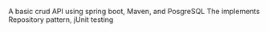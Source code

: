 A basic crud API using spring boot, Maven, and PosgreSQL
The implements Repository pattern, jUnit testing

